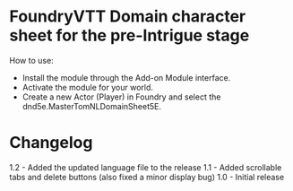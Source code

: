 # FoundryVTT Domain character sheet for the pre-Intrigue stage
How to use:
* Install the module through the Add-on Module interface.
* Activate the module for your world.
* Create a new Actor (Player) in Foundry and select the dnd5e.MasterTomNLDomainSheet5E.

# Changelog
1.2 - Added the updated language file to the release
1.1 - Added scrollable tabs and delete buttons (also fixed a minor display bug)
1.0 - Initial release
